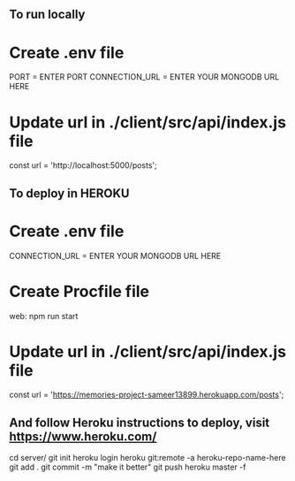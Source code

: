## To run locally

# Create .env file

PORT = ENTER PORT
CONNECTION_URL = ENTER YOUR MONGODB URL HERE

# Update url in ./client/src/api/index.js file

const url = 'http://localhost:5000/posts';

## To deploy in HEROKU

# Create .env file

CONNECTION_URL = ENTER YOUR MONGODB URL HERE

# Create Procfile file

web: npm run start

# Update url in ./client/src/api/index.js file

const url = 'https://memories-project-sameer13899.herokuapp.com/posts';

## And follow Heroku instructions to deploy, visit https://www.heroku.com/

cd server/
git init
heroku login
heroku git:remote -a heroku-repo-name-here
git add .
git commit -m "make it better"
git push heroku master -f
